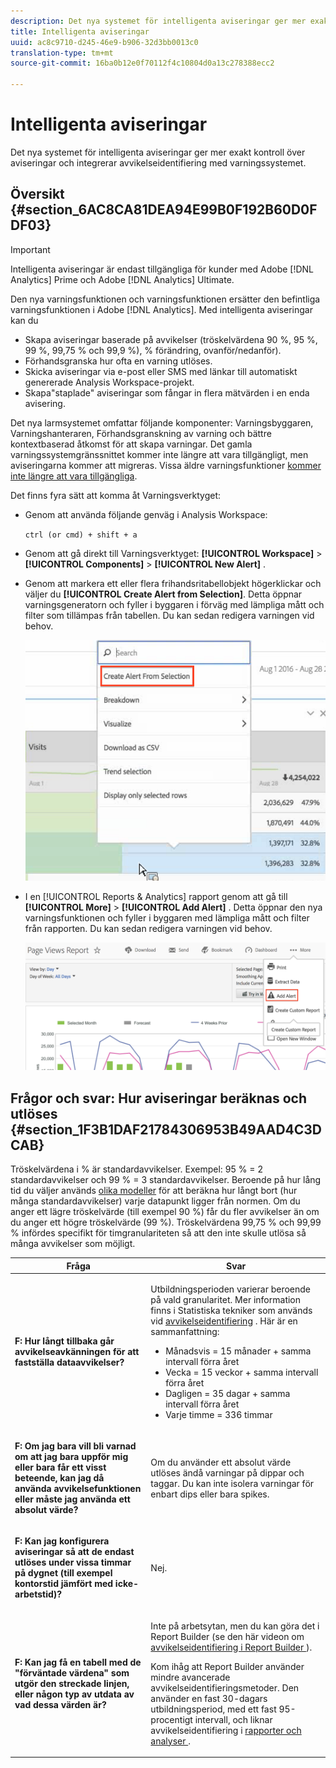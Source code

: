 ```yaml
---
description: Det nya systemet för intelligenta aviseringar ger mer exakt kontroll över aviseringar och integrerar avvikelseidentifiering med varningssystemet.
title: Intelligenta aviseringar
uuid: ac8c9710-d245-46e9-b906-32d3bb0013c0
translation-type: tm+mt
source-git-commit: 16ba0b12e0f70112f4c10804d0a13c278388ecc2

---
```



# Intelligenta aviseringar

Det nya systemet för intelligenta aviseringar ger mer exakt kontroll över aviseringar och integrerar avvikelseidentifiering med varningssystemet.

## Översikt {#section_6AC8CA81DEA94E99B0F192B60D0FDF03}

>[!IMPORTANT]
>
>Intelligenta aviseringar är endast tillgängliga för kunder med Adobe [!DNL Analytics] Prime och Adobe [!DNL Analytics] Ultimate.

Den nya varningsfunktionen och varningsfunktionen ersätter den befintliga varningsfunktionen i Adobe [!DNL Analytics]. Med intelligenta aviseringar kan du

* Skapa aviseringar baserade på avvikelser (tröskelvärdena 90 %, 95 %, 99 %, 99,75 % och 99,9 %), % förändring, ovanför/nedanför).
* Förhandsgranska hur ofta en varning utlöses.
* Skicka aviseringar via e-post eller SMS med länkar till automatiskt genererade Analysis Workspace-projekt.
* Skapa&quot;staplade&quot; aviseringar som fångar in flera mätvärden i en enda avisering.

Det nya larmsystemet omfattar följande komponenter: Varningsbyggaren, Varningshanteraren, Förhandsgranskning av varning och bättre kontextbaserad åtkomst för att skapa varningar. Det gamla varningssystemgränssnittet kommer inte längre att vara tillgängligt, men aviseringarna kommer att migreras. Vissa äldre varningsfunktioner [kommer inte längre att vara tillgängliga](https://marketing.adobe.com/resources/help/en_US/sc/user/deprecated_alerts.html).

Det finns fyra sätt att komma åt Varningsverktyget:

* Genom att använda följande genväg i Analysis Workspace:

   `ctrl (or cmd) + shift + a`
* Genom att gå direkt till Varningsverktyget:  **[!UICONTROL Workspace]** > **[!UICONTROL Components]** > **[!UICONTROL New Alert]** .
* Genom att markera ett eller flera frihandsritabellobjekt högerklickar och väljer du **[!UICONTROL Create Alert from Selection]**. Detta öppnar varningsgeneratorn och fyller i byggaren i förväg med lämpliga mått och filter som tillämpas från tabellen. Du kan sedan redigera varningen vid behov.

   ![](assets/create-alert-from-selection.png)

* I en [!UICONTROL Reports & Analytics] rapport genom att gå till **[!UICONTROL More]** > **[!UICONTROL Add Alert]** . Detta öppnar den nya varningsfunktionen och fyller i byggaren med lämpliga mått och filter från rapporten. Du kan sedan redigera varningen vid behov.

   ![](assets/add-alert.png)

## Frågor och svar: Hur aviseringar beräknas och utlöses {#section_1F3B1DAF21784306953B49AAD4C3DCAB}

Tröskelvärdena i % är standardavvikelser. Exempel: 95 % = 2 standardavvikelser och 99 % = 3 standardavvikelser. Beroende på hur lång tid du väljer används [olika modeller](/help/analyze/analysis-workspace/virtual-analyst/c-anomaly-detection/statistics-anomaly-detection.md) för att beräkna hur långt bort (hur många standardavvikelser) varje datapunkt ligger från normen. Om du anger ett lägre tröskelvärde (till exempel 90 %) får du fler avvikelser än om du anger ett högre tröskelvärde (99 %). Tröskelvärdena 99,75 % och 99,99 % infördes specifikt för timgranulariteten så att den inte skulle utlösa så många avvikelser som möjligt.

<table id="table_B3AA85E1DE3543DCA34966A52E3CE4AB"> 
 <thead> 
  <tr> 
   <th colname="col1" class="entry"> Fråga </th> 
   <th colname="col2" class="entry"> Svar </th> 
  </tr> 
 </thead>
 <tbody> 
  <tr> 
   <td colname="col1"> <p><b>F: Hur långt tillbaka går avvikelseavkänningen för att fastställa dataavvikelser?</b> </p> </td> 
   <td colname="col2"> <p>Utbildningsperioden varierar beroende på vald granularitet. Mer information finns i Statistiska tekniker som används vid <a href="/help/analyze/analysis-workspace/virtual-analyst/c-anomaly-detection/statistics-anomaly-detection.md">avvikelseidentifiering</a> . Här är en sammanfattning: </p> 
    <ul id="ul_4F8C2A41F06C498DBF5E7AE5DE803773"> 
     <li id="li_E246091A3F1E484C8444AF4052FCA784">Månadsvis = 15 månader + samma intervall förra året </li> 
     <li id="li_CC014FB38AE1492B9647E990C29BFB3C">Vecka = 15 veckor + samma intervall förra året </li> 
     <li id="li_2517EE2097534324BE9C1B54CD181A62">Dagligen = 35 dagar + samma intervall förra året </li> 
     <li id="li_710BC8B009354542AA4962A59A646099">Varje timme = 336 timmar </li> 
    </ul> </td> 
  </tr> 
  <tr> 
   <td colname="col1"> <p><b>F: Om jag bara vill bli varnad om att jag bara uppför mig eller bara får ett visst beteende, kan jag då använda avvikelsefunktionen eller måste jag använda ett absolut värde?</b> </p> </td> 
   <td colname="col2"> <p>Om du använder ett absolut värde utlöses ändå varningar på dippar och taggar. Du kan inte isolera varningar för enbart dips eller bara spikes. </p> </td> 
  </tr> 
  <tr> 
   <td colname="col1"> <p><b>F: Kan jag konfigurera aviseringar så att de endast utlöses under vissa timmar på dygnet (till exempel kontorstid jämfört med icke-arbetstid)? </b> </p> </td> 
   <td colname="col2"> <p>Nej. </p> </td> 
  </tr> 
  <tr> 
   <td colname="col1"> <p><b>F: Kan jag få en tabell med de "förväntade värdena" som utgör den streckade linjen, eller någon typ av utdata av vad dessa värden är? </b> </p> </td> 
   <td colname="col2"> <p>Inte på arbetsytan, men du kan göra det i Report Builder (se den här videon om <a href="https://www.youtube.com/watch?v=-a-8W6GQZnU"  > avvikelseidentifiering i Report Builder </a>). </p> <p>Kom ihåg att Report Builder använder mindre avancerade avvikelseidentifieringsmetoder. Den använder en fast 30-dagars utbildningsperiod, med ett fast 95-procentigt intervall, och liknar avvikelseidentifiering i <a href="https://marketing.adobe.com/resources/help/en_US/reference/anomaly.html"  > rapporter och analyser <span class="uicontrol"></span> </a>. </p> </td> 
  </tr> 
 </tbody> 
</table>


